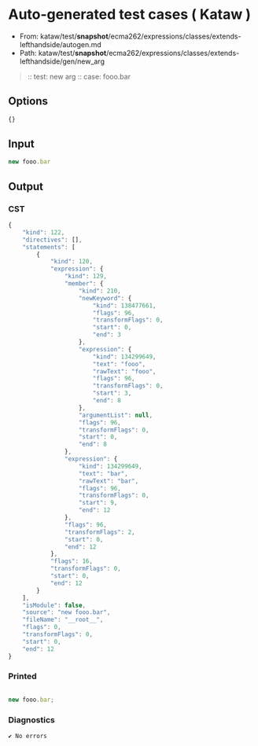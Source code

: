 # Auto-generated test cases ( Kataw )
- From: kataw/test/__snapshot__/ecma262/expressions/classes/extends-lefthandside/autogen.md
- Path: kataw/test/__snapshot__/ecma262/expressions/classes/extends-lefthandside/gen/new_arg
> :: test: new arg
> :: case: fooo.bar
## Options

`````js
{}
`````
## Input

`````js
new fooo.bar
`````
## Output

### CST

```javascript
{
    "kind": 122,
    "directives": [],
    "statements": [
        {
            "kind": 120,
            "expression": {
                "kind": 129,
                "member": {
                    "kind": 210,
                    "newKeyword": {
                        "kind": 138477661,
                        "flags": 96,
                        "transformFlags": 0,
                        "start": 0,
                        "end": 3
                    },
                    "expression": {
                        "kind": 134299649,
                        "text": "fooo",
                        "rawText": "fooo",
                        "flags": 96,
                        "transformFlags": 0,
                        "start": 3,
                        "end": 8
                    },
                    "argumentList": null,
                    "flags": 96,
                    "transformFlags": 0,
                    "start": 0,
                    "end": 8
                },
                "expression": {
                    "kind": 134299649,
                    "text": "bar",
                    "rawText": "bar",
                    "flags": 96,
                    "transformFlags": 0,
                    "start": 9,
                    "end": 12
                },
                "flags": 96,
                "transformFlags": 2,
                "start": 0,
                "end": 12
            },
            "flags": 16,
            "transformFlags": 0,
            "start": 0,
            "end": 12
        }
    ],
    "isModule": false,
    "source": "new fooo.bar",
    "fileName": "__root__",
    "flags": 0,
    "transformFlags": 0,
    "start": 0,
    "end": 12
}
```

### Printed

```javascript

new fooo.bar;
```

### Diagnostics

```javascript
✔ No errors
```

